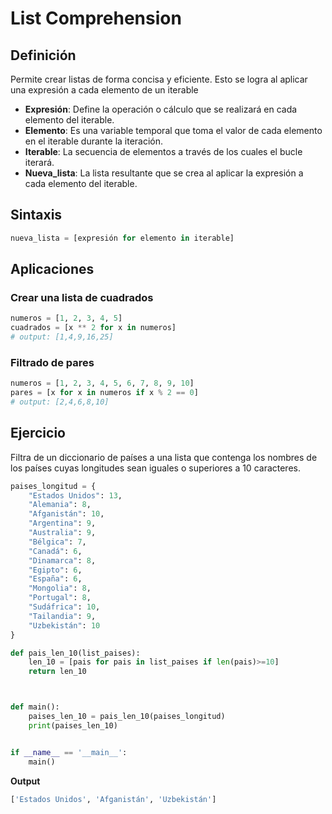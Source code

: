 # List Comprehension

## Definición
Permite crear listas de forma concisa y eficiente. Esto se logra al aplicar una expresión a cada elemento de un iterable

- **Expresión**: Define la operación o cálculo que se realizará en cada elemento del iterable.
- **Elemento**: Es una variable temporal que toma el valor de cada elemento en el iterable durante la iteración.
- **Iterable**: La secuencia de elementos a través de los cuales el bucle iterará.
- **Nueva_lista**: La lista resultante que se crea al aplicar la expresión a cada elemento del iterable.

## Sintaxis
```Python
nueva_lista = [expresión for elemento in iterable]
```
## Aplicaciones

### Crear una lista de cuadrados
```Python
numeros = [1, 2, 3, 4, 5]
cuadrados = [x ** 2 for x in numeros]
# output: [1,4,9,16,25]
```
### Filtrado de pares
```Python
numeros = [1, 2, 3, 4, 5, 6, 7, 8, 9, 10]
pares = [x for x in numeros if x % 2 == 0]
# output: [2,4,6,8,10]
```



## Ejercicio

Filtra de un diccionario de países a una lista que contenga los nombres de los países cuyas longitudes sean iguales o superiores a 10 caracteres.

```Python
paises_longitud = {
    "Estados Unidos": 13,
    "Alemania": 8,
    "Afganistán": 10,
    "Argentina": 9,
    "Australia": 9,
    "Bélgica": 7,
    "Canadá": 6,
    "Dinamarca": 8,
    "Egipto": 6,
    "España": 6,
    "Mongolia": 8,
    "Portugal": 8,
    "Sudáfrica": 10,
    "Tailandia": 9,
    "Uzbekistán": 10
}

def pais_len_10(list_paises):
    len_10 = [pais for pais in list_paises if len(pais)>=10]
    return len_10



def main():
    paises_len_10 = pais_len_10(paises_longitud)
    print(paises_len_10)


if __name__ == '__main__':
    main()
```

**Output**

```Python
['Estados Unidos', 'Afganistán', 'Uzbekistán']
```